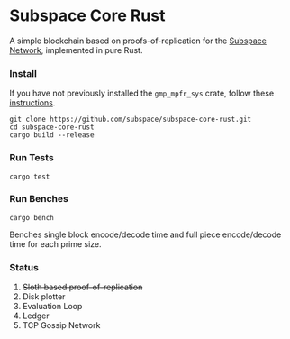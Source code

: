 # Subspace Core Rust

A simple blockchain based on proofs-of-replication for the [Subspace Network](https://www.subspace.network), implemented in pure Rust.


### Install

If you have not previously installed the `gmp_mpfr_sys` crate, follow these [instructions](https://docs.rs/gmp-mpfr-sys/1.3.0/gmp_mpfr_sys/index.html#building-on-gnulinux).

```
git clone https://github.com/subspace/subspace-core-rust.git
cd subspace-core-rust
cargo build --release
```

### Run Tests

`cargo test`

### Run Benches

`cargo bench`

Benches single block encode/decode time and full piece encode/decode time for each prime size.

### Status

1. ~~Sloth based proof-of-replication~~
2. Disk plotter
3. Evaluation Loop
4. Ledger
5. TCP Gossip Network

